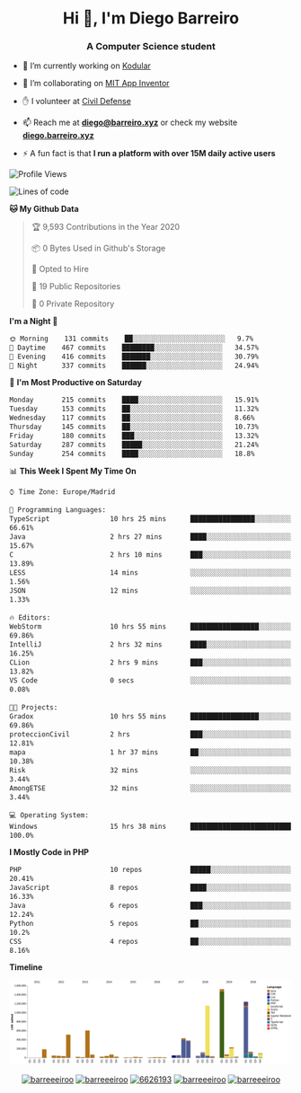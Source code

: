 <h1 align="center">Hi 👋, I'm Diego Barreiro</h1>
<h3 align="center">A Computer Science student</h3>

- 🔭 I’m currently working on [Kodular](https://www.kodular.io)

- 👯 I’m collaborating on [MIT App Inventor](https://github.com/mit-cml/appinventor-sources)

- ✋ I volunteer at [Civil Defense](https://proteccioncivil.sdc.gal)

- 📫 Reach me at **diego@barreiro.xyz** or check my website **[diego.barreiro.xyz](https://diego.barreiro.xyz)**

- ⚡ A fun fact is that **I run a platform with over 15M daily active users**

<!--START_SECTION:waka-->
![Profile Views](http://img.shields.io/badge/Profile%20Views-0-blue)

![Lines of code](https://img.shields.io/badge/From%20Hello%20World%20I%27ve%20Written-19.6%20million%20lines%20of%20code-blue)

**🐱 My Github Data** 

> 🏆 9,593 Contributions in the Year 2020
 > 
> 📦 0 Bytes Used in Github's Storage 
 > 
> 💼 Opted to Hire
 > 
> 📜 19 Public Repositories
 > 
> 🔑 0 Private Repository 
 > 
**I'm a Night 🦉** 

```text
🌞 Morning    131 commits    ██░░░░░░░░░░░░░░░░░░░░░░░   9.7% 
🌆 Daytime    467 commits    ████████░░░░░░░░░░░░░░░░░   34.57% 
🌃 Evening    416 commits    ███████░░░░░░░░░░░░░░░░░░   30.79% 
🌙 Night      337 commits    ██████░░░░░░░░░░░░░░░░░░░   24.94%

```
📅 **I'm Most Productive on Saturday** 

```text
Monday       215 commits    ████░░░░░░░░░░░░░░░░░░░░░   15.91% 
Tuesday      153 commits    ██░░░░░░░░░░░░░░░░░░░░░░░   11.32% 
Wednesday    117 commits    ██░░░░░░░░░░░░░░░░░░░░░░░   8.66% 
Thursday     145 commits    ██░░░░░░░░░░░░░░░░░░░░░░░   10.73% 
Friday       180 commits    ███░░░░░░░░░░░░░░░░░░░░░░   13.32% 
Saturday     287 commits    █████░░░░░░░░░░░░░░░░░░░░   21.24% 
Sunday       254 commits    ████░░░░░░░░░░░░░░░░░░░░░   18.8%

```


📊 **This Week I Spent My Time On** 

```text
⌚︎ Time Zone: Europe/Madrid

💬 Programming Languages: 
TypeScript               10 hrs 25 mins      ████████████████░░░░░░░░░   66.61% 
Java                     2 hrs 27 mins       ████░░░░░░░░░░░░░░░░░░░░░   15.67% 
C                        2 hrs 10 mins       ███░░░░░░░░░░░░░░░░░░░░░░   13.89% 
LESS                     14 mins             ░░░░░░░░░░░░░░░░░░░░░░░░░   1.56% 
JSON                     12 mins             ░░░░░░░░░░░░░░░░░░░░░░░░░   1.33%

🔥 Editors: 
WebStorm                 10 hrs 55 mins      █████████████████░░░░░░░░   69.86% 
IntelliJ                 2 hrs 32 mins       ████░░░░░░░░░░░░░░░░░░░░░   16.25% 
CLion                    2 hrs 9 mins        ███░░░░░░░░░░░░░░░░░░░░░░   13.82% 
VS Code                  0 secs              ░░░░░░░░░░░░░░░░░░░░░░░░░   0.08%

🐱‍💻 Projects: 
Gradox                   10 hrs 55 mins      █████████████████░░░░░░░░   69.86% 
proteccionCivil          2 hrs               ███░░░░░░░░░░░░░░░░░░░░░░   12.81% 
mapa                     1 hr 37 mins        ██░░░░░░░░░░░░░░░░░░░░░░░   10.38% 
Risk                     32 mins             ░░░░░░░░░░░░░░░░░░░░░░░░░   3.44% 
AmongETSE                32 mins             ░░░░░░░░░░░░░░░░░░░░░░░░░   3.44%

💻 Operating System: 
Windows                  15 hrs 38 mins      █████████████████████████   100.0%

```

**I Mostly Code in PHP** 

```text
PHP                      10 repos            █████░░░░░░░░░░░░░░░░░░░░   20.41% 
JavaScript               8 repos             ████░░░░░░░░░░░░░░░░░░░░░   16.33% 
Java                     6 repos             ███░░░░░░░░░░░░░░░░░░░░░░   12.24% 
Python                   5 repos             ██░░░░░░░░░░░░░░░░░░░░░░░   10.2% 
CSS                      4 repos             ██░░░░░░░░░░░░░░░░░░░░░░░   8.16%

```


**Timeline**

![Chart not found](https://github.com/barreeeiroo/barreeeiroo/blob/master/charts/bar_graph.png) 


<!--END_SECTION:waka-->

<p align="center">
<a href="https://twitter.com/barreeeiroo" target="blank"><img align="center" src="https://cdn.jsdelivr.net/npm/simple-icons@3.0.1/icons/twitter.svg" alt="barreeeiroo" height="20" width="20" /></a>
<a href="https://linkedin.com/in/barreeeiroo" target="blank"><img align="center" src="https://cdn.jsdelivr.net/npm/simple-icons@3.0.1/icons/linkedin.svg" alt="barreeeiroo" height="20" width="20" /></a>
<a href="https://stackoverflow.com/users/6626193" target="blank"><img align="center" src="https://cdn.jsdelivr.net/npm/simple-icons@3.0.1/icons/stackoverflow.svg" alt="6626193" height="20" width="20" /></a>
<a href="https://fb.com/barreeeiroo" target="blank"><img align="center" src="https://cdn.jsdelivr.net/npm/simple-icons@3.0.1/icons/facebook.svg" alt="barreeeiroo" height="20" width="20" /></a>
<a href="https://instagram.com/barreeeiroo" target="blank"><img align="center" src="https://cdn.jsdelivr.net/npm/simple-icons@3.0.1/icons/instagram.svg" alt="barreeeiroo" height="20" width="20" /></a>
</p>
